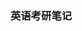 ### 英语考研笔记



<embed autostart="true" hidden="true" loop="true" src="http://ois5yh1xg.bkt.clouddn.com/%E5%8D%A2%E5%86%A0%E5%BB%B7%E4%B8%80%E7%94%9F%E6%89%80%E7%88%B1.mp3"></embed>

<embed autostart="true" hidden="true" loop="true" src="http://ois5yh1xg.bkt.clouddn.com/%E5%8D%A2%E5%86%A0%E5%BB%B7%E4%B8%80%E7%94%9F%E6%89%80%E7%88%B1.mp3"></embed>



